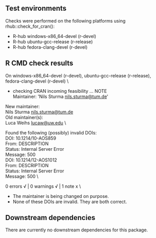 ## Test environments
Checks were performed on the following platforms using rhub::check_for_cran():
- R-hub windows-x86_64-devel (r-devel)
- R-hub ubuntu-gcc-release (r-release)
- R-hub fedora-clang-devel (r-devel)

## R CMD check results
On windows-x86_64-devel (r-devel), ubuntu-gcc-release (r-release), fedora-clang-devel (r-devel) \
* checking CRAN incoming feasibility ... NOTE \
Maintainer: 'Nils Sturma <nils.sturma@tum.de>'

New maintainer: \
Nils Sturma <nils.sturma@tum.de> \
Old maintainer(s): \
Luca Weihs <lucaw@uw.edu> \

Found the following (possibly) invalid DOIs: \
DOI: 10.1214/10-AOS859 \
    From: DESCRIPTION \
    Status: Internal Server Error \
    Message: 500 \
DOI: 10.1214/12-AOS1012 \
    From: DESCRIPTION \
    Status: Internal Server Error \
    Message: 500 \

0 errors √ | 0 warnings √ | 1 note x \

- The maintainer is being changed on purpose.
- None of these DOIs are invalid. They are both correct.


## Downstream dependencies
There are currently no downstream dependencies for this package.